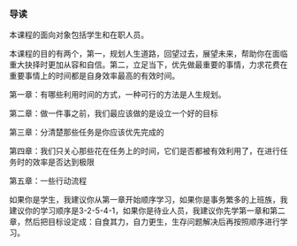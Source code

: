 ### 导读
本课程的面向对象包括学生和在职人员。

本课程的目的有两个，第一，规划人生道路，回望过去，展望未来，帮助你在面临重大抉择时更加从容和自信。第二，立足当下，优先做最重要的事情，力求花费在重要事情上的时间都是自身效率最高的有效时间。

第一章：有哪些利用时间的方式，一种可行的方法是人生规划。

第二章：做一件事之前，我们最应该做的是设立一个好的目标

第三章：分清楚那些任务是你应该优先完成的

第四章：我们只关心那些花在任务上的时间，它们是否都被有效利用了，在进行任务时的效率是否达到极限

第五章：一些行动流程

如果你是学生，我建议你从第一章开始顺序学习，如果你是事务繁多的上班族，我建议你的学习顺序是3-2-5-4-1，如果你是待业人员，我建议你先学第一章和第二章，然后把目标设定成：自食其力，自力更生，生存问题解决后再按照顺序进行学习。